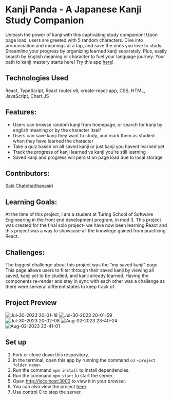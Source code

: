 # Kanji Panda - A Japanese Kanji Study Companion
Unleash the power of kanji with this captivating study companion! Upon page load, users are greeted with 5 random characters. Dive into pronunciation and meanings at a tap, and save the ones you love to study. Streamline your progress by organizing learned kanji separately. Plus, easily search by English meaning or character to fuel your language journey. Your path to kanji mastery starts here! 
Try this app <a href="https://kanji-panda-ts.vercel.app/">here</a>!

## Technologies Used
React, TypeScript, React router v6, create-react-app, CSS, HTML, JavaScript, Chart.JS

## Features: 
- Users can browse random kanji from homepage, or search for kanji by english meaning or by the character itself
- Users can save kanji they want to study, and mark them as studied when they have learned the character
- Take a quiz based on all saved kanji or just kanji you havent learned yet
- Track the progress of kanji learned vs kanji you're still learning
- Saved kanji and progress will persist on page load due to local storage 

## Contributors:
<a href="https://github.com/sakisandrac">Saki Chatphatthanasiri</a><br>

## Learning Goals:
At the time of this project, I am a student at Turing School of Software Engineering in the front end development program, in mod 3. This project was created for the final solo project- we have now been learning React and this project was a way to showcase all the knowlege gained from practicing React. 

## Challenges:
The biggest challenge about this project was the "my saved kanji" page. This page allows users to filter through their saved kanji by viewing all saved, kanji yet to be studied, and kanji already learned. Having the components re-render and stay in sync with each other was a challenge as there were serveral different states to keep track of.

## Project Preview
![Jul-30-2023 20-01-18](https://github.com/sakisandrac/kanji-panda-ts/assets/118419729/9d06f958-4c6e-4b42-a3a4-ad01dda800fb)
![Jul-30-2023 20-01-59](https://github.com/sakisandrac/kanji-panda-ts/assets/118419729/f7bc1e01-80be-42bb-ac35-ac784dd268c9)
![Jul-30-2023 20-02-08](https://github.com/sakisandrac/kanji-panda-ts/assets/118419729/c530f286-6153-4d1e-b38c-8ecdc6f5dfda)
![Aug-02-2023 23-40-24](https://github.com/sakisandrac/kanji-panda-ts/assets/118419729/17b33022-ca28-46cc-b678-be078fdaab9d)
![Aug-02-2023 23-41-01](https://github.com/sakisandrac/kanji-panda-ts/assets/118419729/57201746-ad70-4efc-9750-eea6124322e5)

## Set up
1. Fork or clone down this respository. 
2. In the terminal, open this app by running the command `cd <project folder name>`
3. Run the command  `npm install` to install dependencies.
4. Run the command `npm start` to start the server.
5. Open [http://localhost:3000](http://localhost:3000) to view it in your browser.
6. You can also view the project <a href="https://kanji-panda-ts.vercel.app/">here</a>.
7. Use control C to stop the server.
